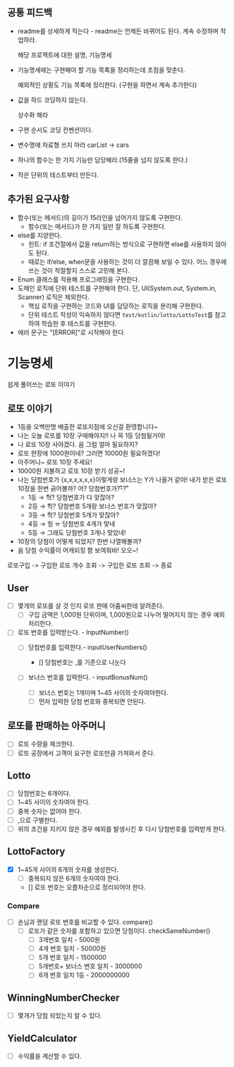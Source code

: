 ## 공통 피드백

- readme를 상세하게 적는다 - readme는 언제든 바뀌어도 된다. 계속 수정하며 작업하라.

  해당 프로젝트에 대한 설명, 기능명세

- 기능명세에는 구현해야 할 기능 목록을 정리하는데 초점을 맞춘다.

  예외적인 상황도 기능 목록에 정리한다. (구현을 하면서 계속 추가한다)

- 값을 하드 코딩하지 않는다.

  상수화 해라

- 구현 순서도 코딩 컨벤션이다.
- 변수명에 자료형 쓰지 마라 carList → cars
- 하나의 함수는 한 가지 기능만 담당해라.(15줄을 넘지 않도록 한다.)
- 작은 단위의 테스트부터 만든다.

## 추가된 요구사항

- 함수(또는 메서드)의 길이가 15라인을 넘어가지 않도록 구현한다.
    - 함수(또는 메서드)가 한 가지 일만 잘 하도록 구현한다.
- else를 지양한다.
    - 힌트: if 조건절에서 값을 return하는 방식으로 구현하면 else를 사용하지 않아도 된다.
    - 때로는 if/else, when문을 사용하는 것이 더 깔끔해 보일 수 있다. 어느 경우에 쓰는 것이 적절할지 스스로 고민해 본다.
- Enum 클래스를 적용해 프로그래밍을 구현한다.
- 도메인 로직에 단위 테스트를 구현해야 한다. 단, UI(System.out, System.in, Scanner) 로직은 제외한다.
    - 핵심 로직을 구현하는 코드와 UI를 담당하는 로직을 분리해 구현한다.
    - 단위 테스트 작성이 익숙하지 않다면 `test/kotlin/lotto/LottoTest`를 참고하여 학습한 후 테스트를 구현한다.
- 에러 문구는 "[ERROR]"로 시작해야 한다.

# 기능명세

쉽게 풀어쓰는 로또 이야기

## 로또 이야기

- 1등을 오백만명 배출한 로또지점에 오신걸 환영합니다~
- 나는 오늘 로또를 10장 구매해야지!! 나 꼭 1등 당첨될거야!
- 나 로또 10장 사야겠다. 음 그럼 얼마 필요하지?
- 로또 한장에 1000원이네? 그러면 10000원 필요하겠다!
- 아주머니~ 로또 10장 주세요!
- 10000원 지불하고 로또 10장 받기 성공~!
- 나는 당첨번호가 {x,x,x,x,x,x}이렇게랑 보너스는 Y가 나올거 같아!
  내가 받은 로또 10장을 한번 긁어볼까?
  어? 당첨번호가?̊̈-?̊̈
    - 1등 → 헉? 당첨번호가 다 맞잖아?
    - 2등 → 헉? 당첨번호 5개랑 보너스 번호가 맞잖아?
    - 3등 → 헉? 당첨번호 5개가 맞잖아?
    - 4등 → 힝 ㅠ 당첨번호 4개가 맞네
    - 5등 → 그래도 당첨번호 3개나 맞았네!
- 10장의 당첨이 어떻게 되었지? 한번 나열해볼까?
- 음 당첨 수익률이 어캐되징 함 보여줘바! 오오~!

로또구입 -> 구입한 로또 개수 조회 -> 구입한 로또 조회 -> 종료

## User
- [ ]  몇개의 로또를 살 것 인지 로또 판매 아줌씨한테 알려준다.
    - [ ]  구입 금액은 1,000원 단위이며, 1,000원으로 나누어 떨어지지 않는 경우 예외 처리한다.
- [ ]  로또 번호를 입력받는다. - InputNumber()
    - [ ]  당첨번호를 입력한다.- inputUserNumbers()
         - [] 당첨번호는 ,를 기준으로 나눈다

    - [ ]  보너스 번호를 입력한다. - inputBonusNum()
        - [ ]  보너스 번호는 1개이며 1~45 사이의 숫자여야한다.
        - [ ]  먼저 입력한 당첨 번호와 중복되면 안된다.

## 로또를 판매하는 아주머니
- [ ]  로또 수량을 체크한다.
- [ ]  로또 공장에서 고객이 요구한 로또만큼 가져와서 준다.

## Lotto

- [ ]  당첨번호는 6개이다.
- [ ]  1~45 사이의 숫자여야 한다.
- [ ]  중복 숫자는 없어야 한다.
- [ ]  ,으로 구별한다.
- [ ]  위의 조건을 지키지 않은 경우 예외를 발생시킨 후 다시 당첨번호를 입력받게 한다.

## LottoFactory
- [x]  1~45개 사이의 6개의 숫자를 생성한다.
    - [ ] 중복되지 않은 6개의 숫자여야 한다. 
    - [] 로또 번호는 오름차순으로 정리되어야 한다.

### Compare

- [ ]  손님과 랜덤 로또 번호를 비교할 수 있다. compare()
    - [ ]  로또가 같은 숫자를 포함하고 있으면 당첨이다. checkSameNumber()
        - [ ]  3개번호 일치 - 5000원
        - [ ]  4개 번호 일치 - 50000원
        - [ ]  5개 번호 일치 - 1500000
        - [ ]  5개번호+ 보너스 번호 일치 - 3000000
        - [ ]  6개 번호 일치 1등 - 2000000000

## WinningNumberChecker

- [ ]  몇개가 당첨 되었는지 알 수 있다.

## **YieldCalculator**

- [ ]  수익률을 계산할 수 있다.